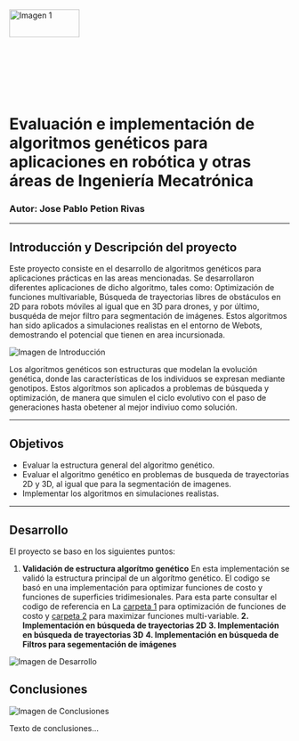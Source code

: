 <div style="display: flex; align-items: center; height: 200;">
  <img src="https://biodiversidad.gt/portal/images/layout/UVG_logo.png" width="50%",  alt="Imagen 1"/>
</div>

# Evaluación e implementación de algoritmos genéticos para aplicaciones en robótica y otras áreas de Ingeniería Mecatrónica
###  Autor: Jose Pablo Petion Rivas

------------

## Introducción y Descripción del proyecto

Este proyecto consiste en el desarrollo de algoritmos genéticos para aplicaciones prácticas en las areas mencionadas. Se desarrollaron diferentes aplicaciones de dicho algoritmo, tales como: Optimización de funciones multivariable, Búsqueda de trayectorias libres de obstáculos en 2D para robots móviles al igual que en 3D para drones, y por último, busquéda de mejor filtro para segmentación de imágenes. Estos algoritmos han sido aplicados a simulaciones realistas en el entorno de Webots, demostrando el potencial que tienen en area incursionada.

![Imagen de Introducción](https://images.spiceworks.com/wp-content/uploads/2023/08/30104126/Genetic-Algorithm.jpg)

Los algoritmos genéticos son estructuras que modelan la evolución genética, donde las características de los individuos se expresan mediante genotipos. Estos algorítmos son aplicados a problemas de búsqueda y optimización, de manera que simulen el ciclo evolutivo con el paso de generaciones hasta obetener al mejor indiviuo como solución. 

------------
## Objetivos

- Evaluar la estructura general del algoritmo genético.
- Evaluar el algoritmo genético en problemas de busqueda de trayectorias 2D y 3D, al igual que para la segmentación de imagenes.
- Implementar los algoritmos en simulaciones realistas.

------------


## Desarrollo

El proyecto se baso en los siguientes puntos:

1. **Validación de estructura algorítmo genético**
En esta implementación se validó la estructura principal de un algorítmo genético. El codigo se basó en una implementación para optimizar funciones de costo y funciones de superficies tridimesionales. Para esta parte consultar el codigo de referencia en La [carpeta 1](./Codigo%20MATLAB/AG_Antecedentes) para optimización de funciones de costo y [carpeta 2](./Codigo%20MATLAB/SurfMaxMin_GA/) para maximizar funciones multi-variable.
**2. Implementación en búsqueda de trayectorias 2D**
**3. Implementación en búsqueda de trayectorias 3D**
**4. Implementación en búsqueda de Filtros para segementación de imágenes**

![Imagen de Desarrollo](images/imagen_desarrollo.png)

## Conclusiones

![Imagen de Conclusiones](images/imagen_conclusiones.png)

Texto de conclusiones...
